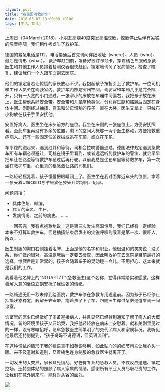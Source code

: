 ```yaml
---
layout: post
title: "在德国叫救护车"
date: 2018-03-07 13:00:00 +0100
tags: [生活，育儿]
---
```

上周日（04 March 2018），小朋友高烧40度突发高温惊厥，惊厥停止后伴有尖锐的喉音呼啸，我们稍作考虑叫了救护车。

德国的紧急电话是112，电话接通后首先询问详细地址（where）、人员（who）、最后是情形（what）。 救护车赶到前，准备好医疗保险卡，穿着橘色制服的急救医生和其他工作人员抱着检测仪器很快赶到，镇定地询问了发病情况，检查了瞳孔，建议我们一个人跟车立刻去医院。

他们的镇定自若让惊慌的家长放心不少。我抱起孩子按指引上了救护车。一位司机和工作人员坐在驾驶室内。救护车内部是密闭空间，驾驶室和车厢几乎是完全隔开，只有一人宽的小门通过。一张窄小的床放在车厢中间偏右，我把孩子放在床上，医生帮他系好安全带。安全带和儿童座椅类似，分别穿过腿和胳膊后固定在身体中间。刚刚经过抽搐、高温和父母慌乱的孩子一直在大哭，医生又拿出一只绒布小狗放在孩子手里安抚他。

安置好病人，医生坐在床头前方的座位。我坐在床侧的一张座位上，方便安抚照看。至此车里再没有多余的位置，剩下的空间大概够一两个医生移动，方便抢救重症病人。还有一些固定住的器械或吊在车顶，或立在车尾。

车平稳的跑起来，遇到红灯和等待，司机会拉响警笛通过。德国法律规定遇到急救车所有车辆必须避让，司机在镜子里看到，或者远远听到救护车的警笛，就会早早把车让在路边等待救护车通过后再行驶。以前我总是坐在车里等待救护车，第一次坐在救护车里，心里真的很感激让路的司机们。

一路轻轻摇晃着，孩子慢慢把眼睛闭上了。医生坐在我对面靠近车头的位置，拿着一张夹着Checklist写字板放在膝头开始询问、记录。

问题包括：

- 具体住址、邮编。
- 病人的全名、生日。
- 发病情况、之前的病史。
……

一一回答完，我有点抱歉地说：这是第三次发生高温惊厥，我们已经有一定经验。本来不打算叫救护车，但是抽搐结束后发出的尖锐呼啸的喉音是第一次，很吓人。所以……

医生制服的胸口右侧挂着名牌，上面是他的名字和职业。他很温和的笑笑说：没关系，你们做的很对。高温惊厥后一定要去检查，因此叫救护车去医院是目前最好的选择。惊厥后是非常累的，孩子会随着车子的晃动睡一会儿。不用担心，这本来就是我们的工作。

我看着他名牌上的“NOTARTZT"(急救医生)这个名称，觉得非常踏实和感激。这样善解人意的话语立刻安抚了我慌张的情绪。

一路畅通无阻一秒未停到达医院，救护车停在急救专用通道前。因为孩子已经停止抽搐状态稳定，我解开安全带，抱着孩子下了车。跟随医生穿过急救通道来到一间诊室。

诊室里的医生已经做好了准备迎接病人，并且显然已经得到通知了解了病人的大概情况。新的环境里孩子又开始哭，我把他轻轻放在病床上安慰着。就和美剧里见过的一样，没有寒暄招呼，随车急救医生简单明了的交代了病人和家属状况。我听见他最后还特别提到，“孩子妈妈不说德语，但英语流利”。

在这种慌乱的情形下我的德语真不如英语够用，如此贴心的的细节再次让我心头一暖。来不及道谢和道别，穿着橘色连身制服的急救医生就离开了。

一切发生的太突然，家长难免慌乱。好在有专业的急救人员，不仅反应迅速、镇定控场，还特别体贴的照顾了病人家属的情绪。感谢所有专业人员尽职尽责的工作，让我们在意外到来时，能相对从容的面对。

![](yulianxia.github.io/_posts/media/ambulanzwagen1.jpg)



